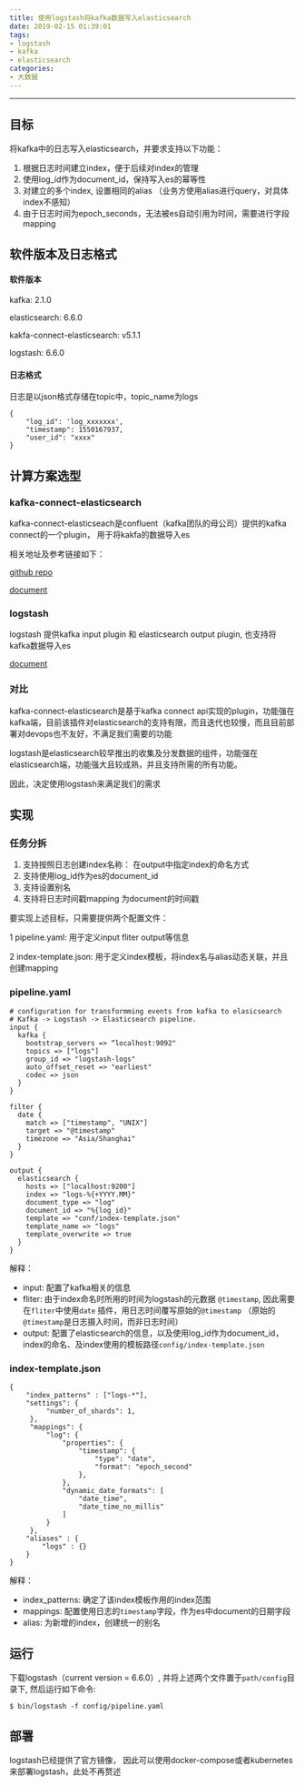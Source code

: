 ```yaml
---
title: 使用logstash将kafka数据写入elasticsearch
date: 2019-02-15 01:39:01
tags: 
- logstash
- kafka 
- elasticsearch
categories: 
- 大数据
---
```


----------
## 目标
将kafka中的日志写入elasticsearch，并要求支持以下功能：

1. 根据日志时间建立index，便于后续对index的管理
2. 使用log_id作为document_id，保持写入es的幂等性
3. 对建立的多个index, 设置相同的alias （业务方使用alias进行query，对具体index不感知）
4. 由于日志时间为epoch_seconds，无法被es自动引用为时间，需要进行字段mapping

## 软件版本及日志格式
#### 软件版本
kafka: 2.1.0

elasticsearch: 6.6.0

kakfa-connect-elasticsearch: v5.1.1

logstash: 6.6.0

<!-- more -->

#### 日志格式
日志是以json格式存储在topic中，topic_name为logs

```
{
	"log_id": 'log_xxxxxxx',
	"timestamp": 1550167937,
	"user_id": "xxxx"
}
```

## 计算方案选型
### kafka-connect-elasticsearch
kafka-connect-elasticseach是confluent（kafka团队的母公司）提供的kafka connect的一个plugin， 用于将kakfa的数据导入es

相关地址及参考链接如下：

<a href="https://github.com/confluentinc/kafka-connect-elasticsearch">github repo</a>

<a href="https://docs.confluent.io/current/connect/kafka-connect-elasticsearch/index.html">document</a>

### logstash
logstash 提供kafka input plugin 和 elasticsearch output plugin, 也支持将kafka数据导入es

<a href="https://www.elastic.co/guide/en/logstash/current/index.html">document</a>

### 对比
kafka-connect-elasticsearch是基于kafka connect api实现的plugin，功能强在kafka端，目前该插件对elasticsearch的支持有限，而且迭代也较慢，而且目前部署对devops也不友好，不满足我们需要的功能

logstash是elasticsearch较早推出的收集及分发数据的组件，功能强在elasticsearch端，功能强大且较成熟，并且支持所需的所有功能。

因此，决定使用logstash来满足我们的需求

## 实现
### 任务分拆
1. 支持按照日志创建index名称： 在output中指定index的命名方式
2. 支持使用log_id作为es的document_id
3. 支持设置别名
4. 支持将日志时间戳mapping 为document的时间戳

要实现上述目标，只需要提供两个配置文件：

1 pipeline.yaml: 用于定义input fliter output等信息

2 index-template.json: 用于定义index模板，将index名与alias动态关联，并且创建mapping

### pipeline.yaml
```
# configuration for transformming events from kafka to elasicsearch
# Kafka -> Logstash -> Elasticsearch pipeline.
input {
  kafka {
    bootstrap_servers => “localhost:9092"
    topics => ["logs"]
    group_id => "logstash-logs"
    auto_offset_reset => "earliest"
    codec => json
  }
}

filter {
  date {
    match => ["timestamp", "UNIX"]
    target => "@timestamp"
    timezone => "Asia/Shanghai"
  }
}

output {
  elasticsearch {
    hosts => ["localhost:9200"]
    index => "logs-%{+YYYY.MM}"
    document_type => "log"
    document_id => "%{log_id}"
    template => "conf/index-template.json"
    template_name => "logs"
    template_overwrite => true
  }
}
```
解释：

- input: 配置了kafka相关的信息
- fliter: 由于index命名时所用的时间为logstash的元数据 `@timestamp`, 因此需要在`fliter`中使用`date` 插件，用日志时间覆写原始的`@timestamp` （原始的`@timestamp`是日志摄入时间，而非日志时间）
- output: 配置了elasticsearch的信息，以及使用log_id作为document_id， index的命名、及index使用的模板路径`config/index-template.json`

### index-template.json
```
{
    "index_patterns" : ["logs-*"],
    "settings": {
         "number_of_shards": 1,
     },
     "mappings": {
         "log": {
             "properties": {
                 "timestamp": {
                     "type": "date",
                     "format": "epoch_second"
                 },
             },
             "dynamic_date_formats": [
                 "date_time",
                 "date_time_no_millis"
             ]
         }
     },
    "aliases" : {
        "logs" : {}
    }
}
```

解释：

- index_patterns: 确定了该index模板作用的index范围
- mappings: 配置使用日志的`timestamp`字段，作为es中document的日期字段
- alias: 为新增的index，创建统一的别名


## 运行
下载logstash（current version = 6.6.0）, 并将上述两个文件置于`path/config`目录下, 然后运行如下命令:

```
$ bin/logstash -f config/pipeline.yaml
```

## 部署
logstash已经提供了官方镜像， 因此可以使用docker-compose或者kubernetes来部署logstash，此处不再赘述
